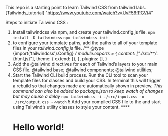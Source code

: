This repo is a starting point to learn Tailwind CSS from tailwind labs.
[Tailwinds_tutorial] "https://www.youtube.com/watch?v=UvF56fPGVt4"

Steps to initiate Tailwind CSS :

1. Install tailwindcss via npm, and create your tailwind.config.js file. 
    `npm install -D tailwindcss`
    `npx tailwindcss init `
2. to configure your template paths, add the paths to all of your template files in your *tailwind.config.js* file.
    /** @type {import('tailwindcss').Config} */
        module.exports = {
        content: ["./src/**/*.{html,js}"],
        theme: {
            extend: {},
        },
        plugins: [],
        }
3. Add the @tailwind directives for each of Tailwind’s layers to your main CSS file.
    @tailwind base;
    @tailwind components;
    @tailwind utilities;
4. Start the Tailwind CLI build process. Run the CLI tool to scan your template files for classes and build your CSS. In terminal this will trigger a rebuild so that changes made are automatically shown in preview.  *This command can also be added to package.json to keep watch of changes but may cause a delay*
    `npx tailwindcss -i ./src/input.css -o ./src/output.css --watch`
5.Add your compiled CSS file to the <head> and start using Tailwind’s utility classes to style your content.
    <!doctype html>
    <html>
    <head>
    <meta charset="UTF-8">
    <meta name="viewport" content="width=device-width, initial-scale=1.0">
    **<link href="./output.css" rel="stylesheet">**
    </head>
    <body>
    <h1 class="text-3xl font-bold underline">
        Hello world!
    </h1>
    </body>
    </html>